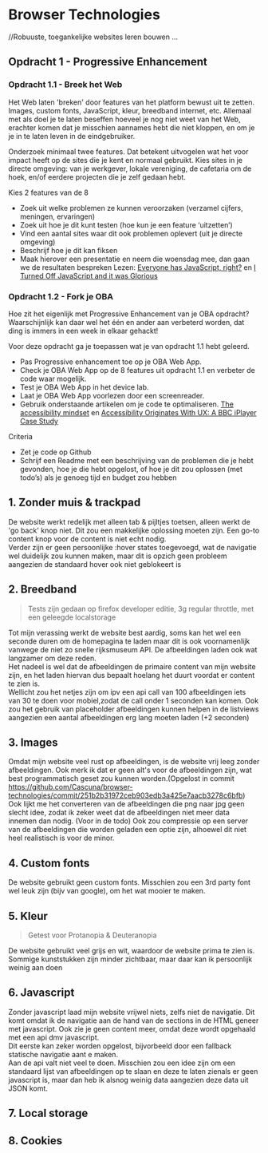 # Browser Technologies
//Robuuste, toegankelijke websites leren bouwen … 

## Opdracht 1 - Progressive Enhancement

### Opdracht 1.1 - Breek het Web
Het Web laten 'breken' door features van het platform bewust uit te zetten. Images, custom fonts, JavaScript, kleur, breedband internet, etc. Allemaal met als doel je te laten beseffen hoeveel je nog niet weet van het Web, erachter komen dat je misschien aannames hebt die niet kloppen, en om je je in te laten leven in de eindgebruiker.

Onderzoek minimaal twee features. Dat betekent uitvogelen wat het voor impact heeft op de sites die je kent en normaal gebruikt. Kies sites in je directe omgeving: van je werkgever, lokale vereniging, de cafetaria om de hoek, en/of eerdere projecten die je zelf gedaan hebt.

Kies 2 features van de 8
- Zoek uit welke problemen ze kunnen veroorzaken (verzamel cijfers, meningen, ervaringen)
- Zoek uit hoe je dit kunt testen (hoe kun je een feature ‘uitzetten’)
- Vind een aantal sites waar dit ook problemen oplevert (uit je directe omgeving)
- Beschrijf hoe je dit kan fiksen
- Maak hierover een presentatie en neem die woensdag mee, dan gaan we de resultaten bespreken
Lezen: [Everyone has JavaScript, right?](https://kryogenix.org/code/browser/everyonehasjs.html) en [I Turned Off JavaScript and it was Glorious](https://www.wired.com/2015/11/i-turned-off-javascript-for-a-whole-week-and-it-was-glorious/)


### Opdracht 1.2 - Fork je OBA
Hoe zit het eigenlijk met Progressive Enhancement van je OBA opdracht? Waarschijnlijk kan daar wel het één en ander aan verbeterd worden, dat ding is immers in een week in elkaar gehackt! 

Voor deze opdracht ga je toepassen wat je van opdracht 1.1 hebt geleerd.
- Pas Progressive enhancement toe op je OBA Web App. 
- Check je OBA Web App op de 8 features uit opdracht 1.1 en verbeter de code waar mogelijk.
- Test  je OBA Web App in het device lab.
- Laat je OBA Web App voorlezen door een screenreader. 
- Gebruik onderstaande artikelen om je code te optimaliseren.
[The accessibility mindset](https://24ways.org/2015/the-accessibility-mindset/) en [Accessibility Originates With UX: A BBC iPlayer Case Study](https://www.smashingmagazine.com/2015/02/bbc-iplayer-accessibility-case-study/)

Criteria
- Zet je code op Github
- Schrijf een Readme met een beschrijving van de problemen die je hebt gevonden, hoe je die hebt opgelost, of hoe je dit zou oplossen (met todo’s) als je genoeg tijd en budget zou hebben 

 ## 1. Zonder muis & trackpad
  De website werkt redelijk met alleen tab & pijltjes toetsen, alleen werkt de 'go back' knop niet. Dit zou een makkelijke oplossing moeten zijn. Een go-to content knop voor de content is niet echt nodig.  
 Verder zijn er geen persoonlijke :hover states toegevoegd, wat de navigatie wel duidelijk zou kunnen maken, maar dit is opzich geen probleem aangezien de standaard hover ook niet geblokeert is

 ## 2. Breedband
 > Tests zijn gedaan op firefox developer editie, 3g regular throttle, met een geleegde localstorage

 Tot mijn verassing werkt de website best aardig, soms kan het wel een seconde duren om de homepagina te laden maar dit is ook voornamenlijk vanwege de niet zo snelle rijksmuseum API. 
 De afbeeldingen laden ook wat langzamer om deze reden.  
 Het nadeel is wel dat de afbeeldingen de primaire content van mijn website zijn, en het laden hiervan dus bepaalt hoelang het duurt voordat er content te zien is.   
 Wellicht zou het netjes zijn om ipv een api call van 100 afbeeldingen iets van 30 te doen voor mobiel,zodat de call onder 1 seconden kan komen.
 Ook zou het gebruik van placeholder afbeeldingen kunnen helpen in de listviews aangezien een aantal afbeeldingen erg lang moeten laden (+2 seconden)
 
 ## 3. Images
 Omdat mijn website veel rust op afbeeldingen, is de website vrij leeg zonder afbeeldingen.
 Ook merk ik dat er geen alt's voor de afbeeldingen zijn, wat best programmatisch geset zou kunnen worden.(Opgelost in commit https://github.com/Cascuna/browser-technologies/commit/251b2b31972ceb903edb3a425e7aacb3278c6bfb)  
 Ook lijkt me het converteren van de afbeeldingen die png naar jpg geen slecht idee, zodat ik zeker weet dat de afbeeldingen niet meer data innemen dan nodig. (Voor in de todo)
 Ook zou compressie op een server van de afbeeldingen die worden geladen een optie zijn, alhoewel dit niet heel realistisch is voor de minor.

 ## 4. Custom fonts
 De website gebruikt geen custom fonts.
 Misschien zou een 3rd party font wel leuk zijn (bijv van google), om het wat mooier te maken.

 ## 5. Kleur
 > Getest voor Protanopia & Deuteranopia

 De website gebruikt veel grijs en wit, waardoor de website prima te zien is.
 Sommige kunststukken zijn minder zichtbaar,  maar daar kan ik persoonlijk weinig aan doen

## 6. Javascript
Zonder javascript laad mijn website vrijwel niets, zelfs niet de navigatie. Dit komt omdat ik de navigatie aan de hand van de sections in de HTML geneer met javascript. Ook zie je geen content meer, omdat deze wordt opgehaald met een api dmv javascript.  
Dit eerste kan zeker worden opgelost, bijvorbeeld door een fallback statische navigatie aant e maken.  
Aan de api valt niet veel te doen. Misschien zou een idee zijn om een standaard lijst van afbeeldingen op te slaan en deze te laten zienals er geen javascript is, maar dan heb ik alsnog weinig data aangezien deze data uit JSON komt. 

## 7. Local storage 


## 8. Cookies 

